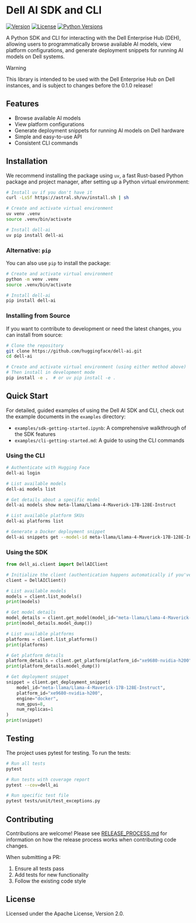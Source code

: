 # Dell AI SDK and CLI

[![Version](https://img.shields.io/badge/version-0.1.2-orange)](https://github.com/huggingface/dell-ai)
[![License](https://img.shields.io/badge/License-Apache_2.0-blue.svg)](https://opensource.org/licenses/Apache-2.0)
[![Python Versions](https://img.shields.io/badge/python-3.10%2B-blue)](https://www.python.org/downloads/)

A Python SDK and CLI for interacting with the Dell Enterprise Hub (DEH), allowing users to programmatically browse available AI models, view platform configurations, and generate deployment snippets for running AI models on Dell systems.

> [!WARNING]
> This library is intended to be used with the Dell Enterprise Hub on Dell instances,
> and is subject to changes before the 0.1.0 release!

## Features

- Browse available AI models
- View platform configurations
- Generate deployment snippets for running AI models on Dell hardware
- Simple and easy-to-use API
- Consistent CLI commands

## Installation

We recommend installing the package using `uv`, a fast Rust-based Python package and project manager, after setting up a Python virtual environment:

```bash
# Install uv if you don't have it
curl -LsSf https://astral.sh/uv/install.sh | sh

# Create and activate virtual environment
uv venv .venv
source .venv/bin/activate

# Install dell-ai
uv pip install dell-ai
```

### Alternative: `pip`

You can also use `pip` to install the package:

```bash
# Create and activate virtual environment
python -m venv .venv
source .venv/bin/activate

# Install dell-ai
pip install dell-ai
```

### Installing from Source

If you want to contribute to development or need the latest changes, you can install from source:

```bash
# Clone the repository
git clone https://github.com/huggingface/dell-ai.git
cd dell-ai

# Create and activate virtual environment (using either method above)
# Then install in development mode
pip install -e .  # or uv pip install -e .
```

## Quick Start

For detailed, guided examples of using the Dell AI SDK and CLI, check out the example documents in the `examples` directory:
- `examples/sdk-getting-started.ipynb`: A comprehensive walkthrough of the SDK features
- `examples/cli-getting-started.md`: A guide to using the CLI commands

### Using the CLI

```bash
# Authenticate with Hugging Face
dell-ai login

# List available models
dell-ai models list

# Get details about a specific model
dell-ai models show meta-llama/Llama-4-Maverick-17B-128E-Instruct

# List available platform SKUs
dell-ai platforms list

# Generate a Docker deployment snippet
dell-ai snippets get --model-id meta-llama/Llama-4-Maverick-17B-128E-Instruct --platform-id xe9680-nvidia-h200 --engine docker --gpus 8 --replicas 1
```

### Using the SDK

```python
from dell_ai.client import DellAIClient

# Initialize the client (authentication happens automatically if you've logged in via CLI)
client = DellAIClient()

# List available models
models = client.list_models()
print(models)

# Get model details
model_details = client.get_model(model_id="meta-llama/Llama-4-Maverick-17B-128E-Instruct")
print(model_details.model_dump())

# List available platforms
platforms = client.list_platforms()
print(platforms)

# Get platform details
platform_details = client.get_platform(platform_id="xe9680-nvidia-h200")
print(platform_details.model_dump())

# Get deployment snippet
snippet = client.get_deployment_snippet(
    model_id="meta-llama/Llama-4-Maverick-17B-128E-Instruct",
    platform_id="xe9680-nvidia-h200",
    engine="docker",
    num_gpus=8,
    num_replicas=1
)
print(snippet)
```

## Testing

The project uses pytest for testing. To run the tests:

```bash
# Run all tests
pytest

# Run tests with coverage report
pytest --cov=dell_ai

# Run specific test file
pytest tests/unit/test_exceptions.py
```

## Contributing

Contributions are welcome! Please see [RELEASE_PROCESS.md](RELEASE_PROCESS.md) for information on how the release process works when contributing code changes.

When submitting a PR:
1. Ensure all tests pass
2. Add tests for new functionality
3. Follow the existing code style

## License

Licensed under the Apache License, Version 2.0.